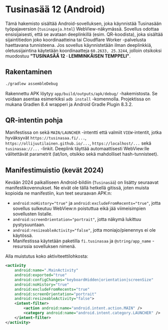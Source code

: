 # Tusinasää 12 (Android)

Tämä hakemisto sisältää Android-sovelluksen, joka käynnistää Tusinasään työpajaversion
(`tusinapaja.html`) WebView-näkymässä. Sovellus odottaa ensisijaisesti, että se avataan
deeplinkillä (esim. QR-koodista), joka sisältää sijaintitiedon joko koordinaatteina tai
Cloudflare Worker -palvelusta haettavana tunnisteena. Jos sovellus käynnistetään ilman
deeplinkkiä, oletussijaintina käytetään koordinaatteja `60.2633, 25.3244`, jolloin otsikoksi
muodostuu **"TUSINASÄÄ 12 · LEMMINKÄISEN TEMPPELI"**.

## Rakentaminen

```bash
./gradlew assembleDebug
```

Rakennettu APK löytyy `app/build/outputs/apk/debug/` -hakemistosta. Se voidaan asentaa
esimerkiksi `adb install` -komennolla. Projektissa on mukana Gradlen 8.4 wrapperi ja
Android Gradle Plugin 8.3.2.

## QR-intentin pohja

Manifestissa on sekä `MAIN/LAUNCHER` -intentti että valmiit `VIEW`-intentit, jotka
hyväksyvät `https://tusinasaa.fi/...`, `https://ollijuutilainen.github.io/...`,
`https://localhost/...` sekä `tusinasaa://...` -linkit. Deeplink täyttää automaattisesti
WebView:lle välitettävät parametrit (lat/lon, otsikko sekä mahdolliset hash-tunnisteet).

## Manifestimuistio (kevät 2024)

Kevään 2024 paikalliseen Android-bildiin (`Tusinasää`) on lisätty seuraavat
manifestikovennukset. Ne eivät ole tällä hetkellä gitissä, joten muista kopioida ne
manifestiin, kun teet seuraavan APK:n:

- `android:noHistory="true"` ja `android:excludeFromRecents="true"`, jotta sovellus
  sulkeutuu WebView:n poistuttua eikä jää viimeisimpien sovellusten listalle.
- `android:screenOrientation="portrait"`, jotta näkymä lukittuu pystysuuntaan.
- `android:resizeableActivity="false"`, jotta moniajo/pienennys ei ole käytössä.
- Manifestissa käytetään paketilla `fi.tusinasaa` ja
  `@string/app_name` -resurssia sovelluksen nimenä.

Alla muistutus koko aktiviteettilohkosta:

```xml
<activity
    android:name=".MainActivity"
    android:exported="true"
    android:configChanges="keyboardHidden|orientation|screenSize"
    android:noHistory="true"
    android:excludeFromRecents="true"
    android:screenOrientation="portrait"
    android:resizeableActivity="false">
    <intent-filter>
        <action android:name="android.intent.action.MAIN" />
        <category android:name="android.intent.category.LAUNCHER" />
    </intent-filter>
</activity>
```
